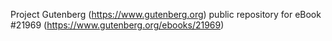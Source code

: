 Project Gutenberg (https://www.gutenberg.org) public repository for eBook #21969 (https://www.gutenberg.org/ebooks/21969)
